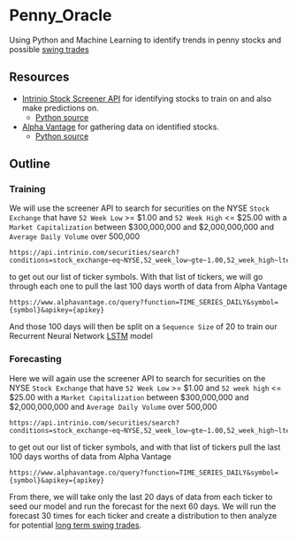 # Penny_Oracle
Using Python and Machine Learning to identify trends in penny stocks and possible [swing trades](https://www.eatsleeptrade.net/my-swing-trading-strategies)

## Resources
* [Intrinio Stock Screener API](http://docs.intrinio.com/?shell#securities-search-screener) for identifying stocks to train on and also make predictions on.
  * [Python source](https://github.com/intrinio/python-sdk)
* [Alpha Vantage](https://www.alphavantage.co/) for gathering data on identified stocks.
  * [Python source](https://github.com/RomelTorres/alpha_vantage)

## Outline

### Training
We will use the screener API to search for securities on the NYSE `Stock Exchange` that have `52 Week Low` >= $1.00 and `52 Week High` <= $25.00 with a `Market Capitalization` between $300,000,000 and $2,000,000,000 and `Average Daily Volume` over 500,000
```
https://api.intrinio.com/securities/search?conditions=stock_exchange~eq~NYSE,52_week_low~gte~1.00,52_week_high~lte~25.00,marketcap~gte~300000000,marketcap~lte~2000000000,average_daily_volume~gte~500000
```
to get out our list of ticker symbols.
With that list of tickers, we will go through each one to pull the last 100 days worth of data from Alpha Vantage
```
https://www.alphavantage.co/query?function=TIME_SERIES_DAILY&symbol={symbol}&apikey={apikey}
```
And those 100 days will then be split on a `Sequence Size` of 20 to train our Recurrent Neural Network [LSTM](https://machinelearningmastery.com/time-series-prediction-lstm-recurrent-neural-networks-python-keras/) model 

### Forecasting
Here we will again use the screener API to search for securities on the NYSE `Stock Exchange` that have `52 Week Low` >= $1.00 and `52 week high` <= $25.00 with a `Market Capitalization` between $300,000,000 and $2,000,000,000 and `Average Daily Volume` over 500,000
```
https://api.intrinio.com/securities/search?conditions=stock_exchange~eq~NYSE,52_week_low~gte~1.00,52_week_high~lte~25.00,marketcap~gte~300000000,marketcap~lte~2000000000,average_daily_volume~gte~500000
```
to get out our list of ticker symbols, and with that list of tickers pull the last 100 days worths of data from Alpha Vantage
```
https://www.alphavantage.co/query?function=TIME_SERIES_DAILY&symbol={symbol}&apikey={apikey}
```
From there, we will take only the last 20 days of data from each ticker to seed our model and run the forecast for the next 60 days. We will run the forecast 30 times for each ticker and create a distribution to then analyze for potential [long term swing trades](http://www.swing-trade-stocks.com/trading-strategy.html). 
